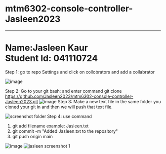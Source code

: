 # mtm6302-console-controller-Jasleen2023
<hr><h1>Name:Jasleen Kaur<br>
  Student Id: 041110724</h1>
Step 1: go to repo Settings and click on collobrators and add a collabrator

![image](https://github.com/Jasleen2023/mtm6302-console-controller-Jasleen2023/assets/145064057/2f80c929-4907-43a4-83b7-01768bfe17ef)

 Step 2: Go to your git bash: and enter command git clone https://github.com/Jasleen2023/mtm6302-console-controller-Jasleen2023.git
![image](https://github.com/Jasleen2023/mtm6302-console-controller-Jasleen2023/assets/145064057/63cecdba-d424-4fff-8634-b629b2ecbbee)
Step 3: Make a new text file in the same folder you cloned your git in and then we will push that text file.


  ![screenshot folder](https://github.com/Jasleen2023/mtm6302-console-controller-Jasleen2023/assets/145064057/6aef8b91-abba-4ee2-adc4-d1f55fcf4d10)
Step 4: use command
1. git add filename example: Jasleen.txt
2. git commit -m "Added Jasleen.txt to the repository"
3. git push origin main


![image](https://github.com/Jasleen2023/mtm6302-console-controller-Jasleen2023/assets/145064057/b5abac40-6f92-4de5-adfc-4d54921500cf)
 ![jasleen screenshot 1](https://github.com/Jasleen2023/mtm6302-console-controller-Jasleen2023/assets/145064057/fd1e9291-6003-4221-9e03-cbb07b0c25ec)




